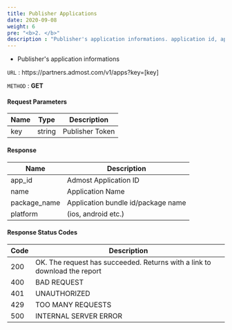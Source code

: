 ```yaml
---
title: Publisher Applications
date: 2020-09-08
weight: 6
pre: "<b>2. </b>"
description : "Publisher's application informations. application id, application name, platform"
---
```


- Publisher's application informations
  
`URL` : https:\//partners.admost.com/v1/apps?key=[key]

`METHOD` : **GET**

#### Request Parameters

| Name | Type   | Description     |
| ---- | ------ | --------------- |
| key  | string | Publisher Token |

#### Response

| Name         | Description                        |
| ------------ | ---------------------------------- |
| app_id       | Admost Application ID              |
| name         | Application Name                   |
| package_name | Application bundle id/package name |
| platform     | (ios, android etc.)                |

#### Response Status Codes

| Code | Description                                                               |
| ---- | ------------------------------------------------------------------------- |
| 200  | OK. The request has succeeded. Returns with a link to download the report |
| 400  | BAD REQUEST                                                               |
| 401  | UNAUTHORIZED                                                              |
| 429  | TOO MANY REQUESTS                                                         |
| 500  | INTERNAL SERVER ERROR                                                     |  |